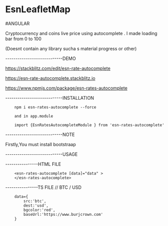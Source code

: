 # EsnLeafletMap

#ANGULAR 

Cryptocurrency and coins live price using autocomplete .
I made loading bar from 0 to 100

(Doesnt contain any library sucha s material progress or other)

----------------------------DEMO

https://stackblitz.com/edit/esn-rate-autocomplete

https://esn-rate-autocomplete.stackblitz.io

https://www.npmjs.com/package/esn-rates-autocomplete


----------------------------INSTALLATION

        npm i esn-rates-autocomplete --force

        and in app.module

        import {EsnRatesAutocompleteModule } from 'esn-rates-autocomplete'

----------------------------NOTE

Firstly,You must install bootstraap 

----------------------------USAGE

----------------HTML FILE

        <esn-rates-autocomplete [data]="data" >
        </esn-rates-autocomplete>

----------------TS FILE
       // BTC / USD 

        data={
            src:'btc',
            dest:'usd',
            bgcolor:'red',
            baseUrl:'https://www.burjcrown.com'
        }